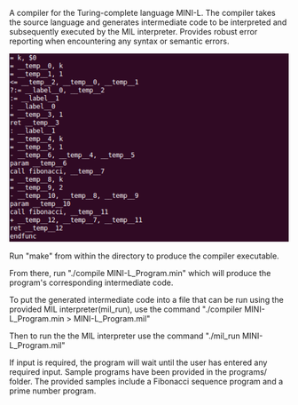 A compiler for the Turing-complete language MINI-L. The compiler takes the source language and generates intermediate code to be interpreted and subsequently executed by the MIL interpreter. Provides robust error reporting when encountering any syntax or semantic errors.

![](./images/MINI-L.png)

Run "make" from within the directory to produce the compiler executable.

From there, run "./compile MINI-L_Program.min" which will produce the program's corresponding intermediate code.

To put the generated intermediate code into a file that can be run using the provided MIL interpreter(mil_run), use the command "./compiler MINI-L_Program.min > MINI-L_Program.mil"

Then to run the the MIL interpreter use the command "./mil_run MINI-L_Program.mil"

If input is required, the program will wait until the user has entered any required input. Sample programs have been provided in the programs/ folder. The provided samples include a Fibonacci sequence program and a prime number program.
